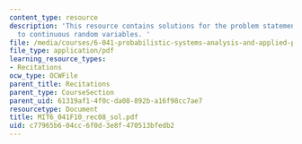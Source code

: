 ```yaml
---
content_type: resource
description: 'This resource contains solutions for the problem statements related
  to continuous random variables. '
file: /media/courses/6-041-probabilistic-systems-analysis-and-applied-probability-fall-2010/c77965b604cc6f0d3e8f470513bfedb2_MIT6_041F10_rec08_sol.pdf
file_type: application/pdf
learning_resource_types:
- Recitations
ocw_type: OCWFile
parent_title: Recitations
parent_type: CourseSection
parent_uid: 61319af1-4f0c-da08-892b-a16f98cc7ae7
resourcetype: Document
title: MIT6_041F10_rec08_sol.pdf
uid: c77965b6-04cc-6f0d-3e8f-470513bfedb2
---
```

